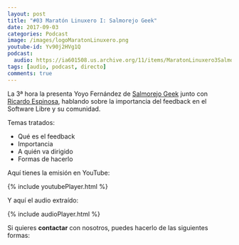 ```yaml
---
layout: post
title: "#03 Maratón Linuxero I: Salmorejo Geek"
date: 2017-09-03
categories: Podcast
image: /images/logoMaratonLinuxero.png
youtube-id: Yv90j2HVg1Q
podcast:
  audio: https://ia601508.us.archive.org/11/items/MaratonLinuxero3SalmorejoGeek/Marat%C3%B3n%20Linuxero%203%20Salmorejo%20Geek
tags: [audio, podcast, directo]
comments: true
---
```

La 3ª hora la presenta Yoyo Fernández de [Salmorejo Geek](https://salmorejogeek.com/) junto con [Ricardo Espinosa](http://mx.ivoox.com/es/a-golpes-click_fg_f1442379_filtro_1.xml), hablando sobre la importancia del feedback en el Software Libre y su comunidad.

Temas tratados:
* Qué es el feedback
* Importancia
* A quién va dirigido
* Formas de hacerlo

Aquí tienes la emisión en YouTube:

{% include youtubePlayer.html %}

Y aquí el audio extraído:

{% include audioPlayer.html %}

Si quieres **contactar** con nosotros, puedes hacerlo de las siguientes formas:
